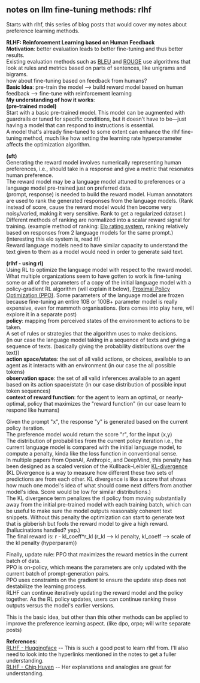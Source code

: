 ## notes on llm fine-tuning methods: rlhf

Starts with rlhf, this series of blog posts that would cover my notes about preference learning methods.

**RLHF: Reinforcement Learning based on Human Feedback**  
**Motivation**: better evaluation leads to better fine-tuning and thus better results.  
Existing evaluation methods such as [BLEU](https://en.wikipedia.org/wiki/BLEU) and [ROUGE](https://en.wikipedia.org/wiki/ROUGE_(metric)) use algorithms that look at rules and metrics based on parts of sentences, like unigrams and bigrams.  
how about fine-tuning based on feedback from humans?  
**Basic Idea**: pre-train the model --> build reward model based on human feedback --> fine-tune with reinforcement learning  
**My understanding of how it works**:  
**(pre-trained model)**  
Start with a basic pre-trained model. This model can be augmented with guardrails or tuned for specific conditions, but it doesn’t have to be—just having a model that can respond to instructions is essential.  
A model that's already fine-tuned to some extent can enhance the rlhf fine-tuning method, much like how setting the learning rate hyperparameter affects the optimization algorithm.

**(sft)**  
Generating the reward model involves numerically representing human preferences, i.e., should take in a response and give a metric that resonates human preference.  
The reward model may be a language model attuned to preferences or a language model pre-trained just on preferred data.  
(prompt, response) is needed to build the reward model. Human annotators are used to rank the generated responses from the language models. (Rank instead of score, cause the reward model would then become very noisy/varied, making it very sensitive. Rank to get a regularized dataset.)  
Different methods of ranking are normalized into a scalar reward signal for training. (example method of ranking: [Elo rating system](https://en.wikipedia.org/wiki/Elo_rating_system), ranking relatively based on responses from 2 language models for the same prompt.) (interesting this elo system is, read it!)  
Reward language models need to have similar capacity to understand the text given to them as a model would need in order to generate said text.

**(rlhf - using rl)**  
Using RL to optimize the language model with respect to the reward model.  
What multiple organizations seem to have gotten to work is fine-tuning some or all of the parameters of a copy of the initial language model with a policy-gradient RL algorithm (will explain it below), [Proximal Policy Optimization (PPO)](https://huggingface.co/blog/deep-rl-ppo). 
Some parameters of the language model are frozen because fine-tuning an entire 10B or 100B+ parameter model is really expensive, even for mammoth organisations. (lora comes into play here, will explore it in a separate post)  
**policy**: mapping from perceived states of the environment to actions to be taken.  
A set of rules or strategies that the algorithm uses to make decisions.  
(in our case the language model taking in a sequence of texts and giving a sequence of texts. (basically giving the probability distributions over the text))  
**action space/states**: the set of all valid actions, or choices, available to an agent as it interacts with an environment (in our case the all possible tokens)  
**observation space**: the set of all valid inferences available to an agent based on its action space/state (in our case distribution of possible input token sequences)  
**context of reward function**: for the agent to learn an optimal, or nearly-optimal, policy that maximizes the "reward function" (in our case learn to respond like humans)  

Given the prompt "x", the response "y" is generated based on the current policy iteration.  
The preference model would return the score "r", for the input (x,y)  
The distribution of probabilities from the current policy iteration i.e., the current language model is compared with the initial language model, to compute a penalty, kinda like the loss function in conventional sense.  
In multiple papers from OpenAI, Anthropic, and DeepMind, this penalty has been designed as a scaled version of the Kullback–Leibler [KL-divergence](https://en.wikipedia.org/wiki/Kullback%E2%80%93Leibler_divergence) (KL Divergence is a way to measure how different these two sets of predictions are from each other. KL divergence is like a score that shows how much one model's idea of what should come next differs from another model's idea. Score would be low for similar distributions.)    
The KL divergence term penalizes the rl policy from moving substantially away from the initial pre-trained model with each training batch, which can be useful to make sure the model outputs reasonably coherent text snippets. Without this penalty the optimization can start to generate text that is gibberish but fools the reward model to give a high reward. (hallucinations handled? yep.)  
The final reward is: r - kl_coeff*r_kl (r_kl --> kl penalty, kl_coeff --> scale of the kl penalty (hyperparam))  

Finally, update rule: PPO that maximizes the reward metrics in the current batch of data.  
PPO is on-policy, which means the parameters are only updated with the current batch of prompt-generation pairs.  
PPO uses constraints on the gradient to ensure the update step does not destabilize the learning process.  
RLHF can continue iteratively updating the reward model and the policy together. As the RL policy updates, users can continue ranking these outputs versus the model's earlier versions.

This is the basic idea, but other than this other methods can be applied to improve the preference learning aspect. (like dpo, orpo; will write separate posts)

**References**:  
[RLHF - Huggingface](https://huggingface.co/blog/rlhf) -- This is such a good post to learn rlhf from. I'll also need to look into the hyperlinks mentioned in the notes to get a fuller understanding.  
[RLHF - Chip Huyen](https://huyenchip.com/2023/05/02/rlhf.html) -- Her explanations and analogies are great for understanding. 
